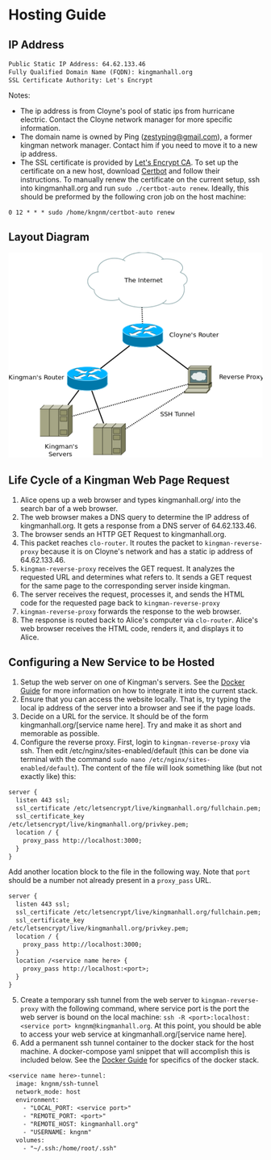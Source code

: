 Hosting Guide
=============

IP Address
----------

```
Public Static IP Address: 64.62.133.46
Fully Qualified Domain Name (FQDN): kingmanhall.org
SSL Certificate Authority: Let's Encrypt
```

Notes:
- The ip address is from Cloyne's pool of static ips from hurricane electric.  Contact the Cloyne network manager for more specific information.  
- The domain name is owned by Ping (zestyping@gmail.com), a former kingman network manager.  Contact him if you need to move it to a new ip address.
- The SSL certificate is provided by [Let's Encrypt CA](https://letsencrypt.org/getting-started/).  To set up the certificate on a new host, download [Certbot](https://certbot.eff.org/lets-encrypt/debianother-nginx) and follow their instructions.  To manually renew the certificate on the current setup, ssh into kingmanhall.org and run `sudo ./certbot-auto renew`.  Ideally, this should be preformed by the following cron job on the host machine:

```
0 12 * * * sudo /home/kngnm/certbot-auto renew
```

Layout Diagram
--------------

![Layout Diagram](https://raw.githubusercontent.com/kngnm/network/master/documentation/diagrams/hosting.png)

Life Cycle of a Kingman Web Page Request
----------------------------------------

1. Alice opens up a web browser and types kingmanhall.org/<service> into the search bar of a web browser.  
2. The web browser makes a DNS query to determine the IP address of kingmanhall.org.  It gets a response from a DNS server of 64.62.133.46.
3. The browser sends an HTTP GET Request to kingmanhall.org.
4. This packet reaches `clo-router`.  It routes the packet to `kingman-reverse-proxy` because it is on Cloyne's network and has a static ip address of 64.62.133.46.
5. `kingman-reverse-proxy` receives the GET request.  It analyzes the requested URL and determines what <service> refers to.  It sends a GET request for the same page to the corresponding server inside kingman.
6. The server receives the request, processes it, and sends the HTML code for the requested page back to `kingman-reverse-proxy`
7. `kingman-reverse-proxy` forwards the response to the web browser.
8. The response is routed back to Alice's computer via `clo-router`.  Alice's web browser receives the HTML code, renders it, and displays it to Alice.

Configuring a New Service to be Hosted
--------------------------------------

1. Setup the web server on one of Kingman's servers.  See the [Docker Guide](https://raw.githubusercontent.com/kngnm/network/master/documentation/docker.md) for more information on how to integrate it into the current stack.
2. Ensure that you can access the website locally.  That is, try typing the local ip address of the server into a browser and see if the page loads.
3. Decide on a URL for the service.  It should be of the form kingmanhall.org/[service name here].  Try and make it as short and memorable as possible.
4. Configure the reverse proxy.  First, login to `kingman-reverse-proxy` via ssh.  Then edit /etc/nginx/sites-enabled/default (this can be done via terminal with the command `sudo nano /etc/nginx/sites-enabled/default`).  The content of the file will look something like (but not exactly like) this:
```
server {
  listen 443 ssl;
  ssl_certificate /etc/letsencrypt/live/kingmanhall.org/fullchain.pem;
  ssl_certificate_key /etc/letsencrypt/live/kingmanhall.org/privkey.pem;
  location / {
    proxy_pass http://localhost:3000;
  }
}
```  
Add another location block to the file in the following way.  Note that `port` should be a number not already present in a `proxy_pass` URL.
```
server {
  listen 443 ssl;
  ssl_certificate /etc/letsencrypt/live/kingmanhall.org/fullchain.pem;
  ssl_certificate_key /etc/letsencrypt/live/kingmanhall.org/privkey.pem;
  location / {
    proxy_pass http://localhost:3000;
  }
  location /<service name here> {
    proxy_pass http://localhost:<port>;
  }
}
```
5. Create a temporary ssh tunnel from the web server to `kingman-reverse-proxy` with the following command, where service port is the port the web server is bound on the local machine: `ssh -R <port>:localhost:<service port> kngnm@kingmanhall.org`.  At this point, you should be able to access your web service at kingmanhall.org/[service name here].
6. Add a permanent ssh tunnel container to the docker stack for the host machine.  A docker-compose yaml snippet that will accomplish this is included below.  See the [Docker Guide](https://raw.githubusercontent.com/kngnm/network/master/documentation/docker.md) for specifics of the docker stack.

```
<service name here>-tunnel:
  image: kngnm/ssh-tunnel
  network_mode: host
  environment:
    - "LOCAL_PORT: <service port>"
    - "REMOTE_PORT: <port>"
    - "REMOTE_HOST: kingmanhall.org"
    - "USERNAME: kngnm"
  volumes:
    - "~/.ssh:/home/root/.ssh"
```

